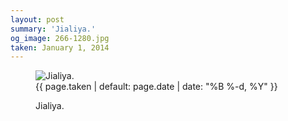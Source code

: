 ```yaml
---
layout: post
summary: 'Jialiya.'
og_image: 266-1280.jpg
taken: January 1, 2014
---
```


<figure class="post" data-src="{{ site.assets_url }}/{{ page.og_image }}">
<img alt="Jialiya." sizes="(min-width: 700px) 50vw, calc(100vw - 2rem)" src="{{ site.assets_url }}/266-640.jpg" srcset="{{ site.assets_url }}/266-1280.jpg 1280w, {{ site.assets_url }}/266-960.jpg 960w, {{ site.assets_url }}/266-640.jpg 640w, {{ site.assets_url }}/266-320.jpg 320w"/>
<figcaption>
<time>{{ page.taken | default: page.date | date: "%B %-d, %Y" }}</time>
<p>Jialiya.</p>
</figcaption>
</figure>
